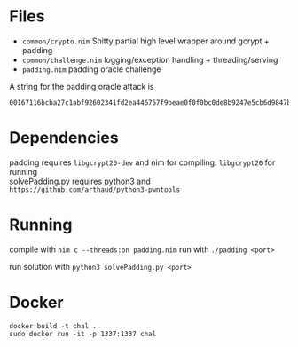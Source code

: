 # Files
* `common/crypto.nim` Shitty partial high level wrapper around gcrypt + padding
* `common/challenge.nim` logging/exception handling + threading/serving
* `padding.nim` padding oracle challenge

A string for the padding oracle attack is
```
00167116bcba27c1abf92602341fd2ea446757f9beae0f0f0bc0de8b9247e5cb6d9847b6055fdd9ebfb08c0909a6fc2ce2eade5dad59c0cefa12040de18fbe7bc7cd88a7d5c973a9201e8eddbf63b718dcb14239390B806A940656AA7033FB95753C
```

# Dependencies
padding requires `libgcrypt20-dev` and nim for compiling. `libgcrypt20` for running  
solvePadding.py requires python3 and `https://github.com/arthaud/python3-pwntools`

# Running
compile with `nim c --threads:on padding.nim`
run with `./padding <port>`

run solution with `python3 solvePadding.py <port>`

# Docker
```
docker build -t chal .
sudo docker run -it -p 1337:1337 chal
```
